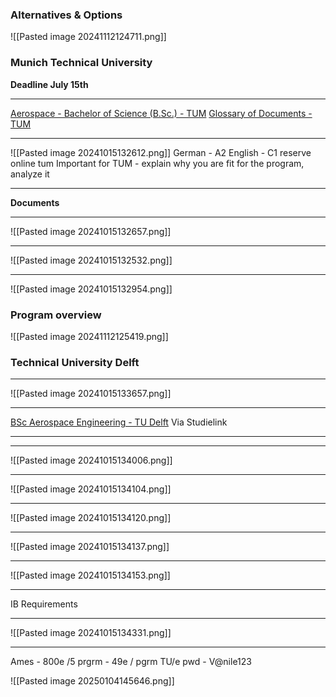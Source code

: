 ### Alternatives & Options
![[Pasted image 20241112124711.png]]

### Munich Technical University 
**Deadline July 15th**
____
[Aerospace - Bachelor of Science (B.Sc.) - TUM](https://www.tum.de/en/studies/degree-programs/detail/aerospace-bachelor-of-science-bsc)
[Glossary of Documents - TUM](https://www.tum.de/en/studies/application/application-info-portal/glossary-of-documents#c106460)
___
![[Pasted image 20241015132612.png]]
German - A2
English - C1
reserve online tum
Important for TUM - explain why you are fit for the program, analyze it
___
**Documents**
____
![[Pasted image 20241015132657.png]]
____
![[Pasted image 20241015132532.png]]
____ 
![[Pasted image 20241015132954.png]]

### Program overview
![[Pasted image 20241112125419.png]]
### Technical University Delft
___
![[Pasted image 20241015133657.png]]
___
[BSc Aerospace Engineering - TU Delft](https://www.tudelft.nl/en/onderwijs/opleidingen/bachelors/ae/bsc-aerospace-engineering)
Via Studielink

___
___
![[Pasted image 20241015134006.png]]
___
![[Pasted image 20241015134104.png]]
___
![[Pasted image 20241015134120.png]]
___
![[Pasted image 20241015134137.png]]
___
![[Pasted image 20241015134153.png]]
___
IB Requirements
___
![[Pasted image 20241015134331.png]]
___
Ames - 800e /5 prgrm
	- 49e / pgrm
TU/e pwd - V@nile123

![[Pasted image 20250104145646.png]]